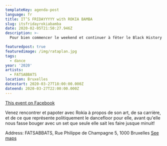 ```yaml
---
templateKey: agenda-post
language: fr
title: IT’S FRIDAYYYYY with ROKIA BAMBA
slug: itsfridayrokiabamba
date: 2020-02-05T21:50:27.946Z
description: >-
  Pour bien commencer le weekend et continuer à fêter le Black History Month Belgium jusqu'au bout, FATSABBATS vous invite à passer un bon moment avec notre Mama Rokia Bamba

featuredpost: true
featuredimage: /img/rataplan.jpg
tags:
  - dance
year: '2020'
artists:
  - FATSABBATS
location: Bruxelles
datestart: 2020-03-27T18:00:00.000Z
dateend: 2020-03-27T22:00:00.000Z
---
```

[This event on Facebook](https://www.facebook.com/events/197523991661216/)



Venez rencontrer et papoter avec Rokia à propos de son art, de sa carrière, et de ce que représente politiquement le dancefloor pour elle, avant qu'elle nous fasse bouger avec un set que seule elle sait les faire jusque minuit!

Address: FATSABBATS, Rue Philippe de Champagne 5, 1000 Bruxelles [See maps](https://goo.gl/maps/fRmRW6RtoArwWefM7)
